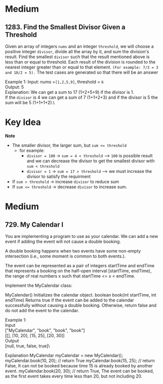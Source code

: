 # Medium
## 1283. Find the Smallest Divisor Given a Threshold
Given an array of integers `nums` and an integer `threshold`, we will choose a positive integer `divisor`, divide all the array by it, and sum the division's result. Find the smallest `divisor` such that the result mentioned above is less than or equal to threshold.
Each result of the division is rounded to the nearest integer greater than or equal to that element. `(For example: 7/3 = 3 and 10/2 = 5).`
The test cases are generated so that there will be an answer

Example 1:
Input: nums =`[1,2,5,9]`, threshold = `6`\
Output: 5\
Explanation: We can get a sum to 17 (1+2+5+9) if the divisor is 1.\
If the `divisor` is 4 we can get a sum of 7 (1+1+2+3) and if the divisor is 5 the sum will be 5 (1+1+1+2).\

# Key Idea
**Note**
- The smaller divisor, the larger sum, but `sum <= threshold`
    - for example:
        - `divisor = 100` -> `sum = 4 < threshold` --> `100` is possible result and we can decrease the divisor to get the smallest divisor with `sum < threshold`
        - `divisor = 1` -> `sum = 17 > threshold` --> we must increase the divisor to satisfy the requirment
- If `sum > threshold` -> increase `divisor` to reduce sum 
- If `sum <= threshold` -> decrease `divisor` to increase sum.


# Medium
## 729. My Calendar I
You are implementing a program to use as your calendar. We can add a new event if adding the event will not cause a double booking.

A double booking happens when two events have some non-empty intersection (i.e., some moment is common to both events.).

The event can be represented as a pair of integers startTime and endTime that represents a booking on the half-open interval [startTime, endTime), the range of real numbers x such that startTime <= x < endTime.

Implement the MyCalendar class:

MyCalendar() Initializes the calendar object.
boolean book(int startTime, int endTime) Returns true if the event can be added to the calendar successfully without causing a double booking. Otherwise, return false and do not add the event to the calendar.

Example 1:\
Input\
["MyCalendar", "book", "book", "book"]\
[[], [10, 20], [15, 25], [20, 30]]\
Output\
[null, true, false, true]\

Explanation
MyCalendar myCalendar = new MyCalendar();
myCalendar.book(10, 20); // return True
myCalendar.book(15, 25); // return False, It can not be booked because time 15 is already booked by another event.
myCalendar.book(20, 30); // return True, The event can be booked, as the first event takes every time less than 20, but not including 20.

